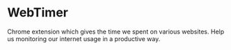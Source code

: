# WebTimer

Chrome extension which gives the time we spent on various websites. Help us monitoring our internet usage in a productive way.
